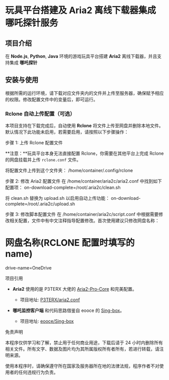 # 玩具平台搭建及 Aria2 离线下载器集成哪吒探针服务

## 项目介绍

在 **Node.js**, **Python**, **Java** 环境的游戏玩具平台搭建 **Aria2** 离线下载器，并且支持集成 **哪吒探针** 

## 安装与使用

根据所需的运行环境，请下载对应文件夹内的文件并上传至服务器，确保赋予相应的权限。修改配置文件中的变量后，即可运行。

### Rclone 自动上传配置（可选）

本项目支持在下载完成后，自动使用 **Rclone** 将文件上传至网盘并删除本地文件。默认情况下此功能未启用，若需要启用，请按照以下步骤操作：

步骤 1: 上传 Rclone 配置文件

**注意：**玩具平台本身无法直接配置 Rclone，你需要在其他平台上完成 Rclone 的网盘挂载并上传 `rclone.conf` 文件。

将配置文件上传到这个文件夹：
/home/container/.config/rclone


步骤 2: 修改 Aria2 配置文件
在 /home/container/aria2c/aria2.conf 中找到如下配置项：
on-download-complete=/root/.aria2c/clean.sh

将 clean.sh 替换为 upload.sh 以启用自动上传功能：
on-download-complete=/root/.aria2c/upload.sh

步骤 3: 修改脚本配置文件
在 /home/container/aria2c/script.conf 中根据需要修改相关配置，文件中有中文注释指导配置修改。首次使用建议只修改网盘名称：

# 网盘名称(RCLONE 配置时填写的 name)
drive-name=OneDrive


项目引用
- **Aria2** 使用的是 P3TERX 大佬的 [Aria2-Pro-Core](https://github.com/P3TERX/Aria2-Pro-Core) 和完美配置。
  - 项目地址: [P3TERX/aria2.conf](https://github.com/P3TERX/aria2.conf)
  
- **哪吒监控客户端** 和代码思路借鉴自 eooce 的 [Sing-box](https://github.com/eooce/Sing-box)。
  - 项目地址: [eooce/Sing-box](https://github.com/eooce/Sing-box)



免责声明

本程序仅供学习和了解，禁止用于任何商业用途，下载后请于 24 小时内删除所有相关文件。所有文字、数据及图片均为其所属版权所有者所有，若进行转载，请注明来源。

使用本程序时，请确保遵守所在国家及服务器所在地的法律法规，程序作者不对使用者的任何违规行为负责。

